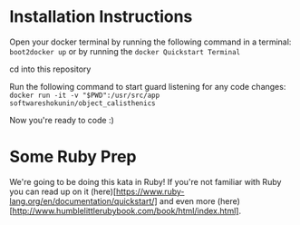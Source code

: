 Installation Instructions
===============

Open your docker terminal by running the following command in a terminal:
`boot2docker up` or by running the `docker Quickstart Terminal`

cd into this repository

Run the following command to start guard listening for any code changes:
`docker run -it -v "$PWD":/usr/src/app softwareshokunin/object_calisthenics`

Now you're ready to code :)

Some Ruby Prep
===============
We're going to be doing this kata in Ruby!  If you're not familiar with Ruby you can read up on it (here)[https://www.ruby-lang.org/en/documentation/quickstart/] and even more (here)[http://www.humblelittlerubybook.com/book/html/index.html].

